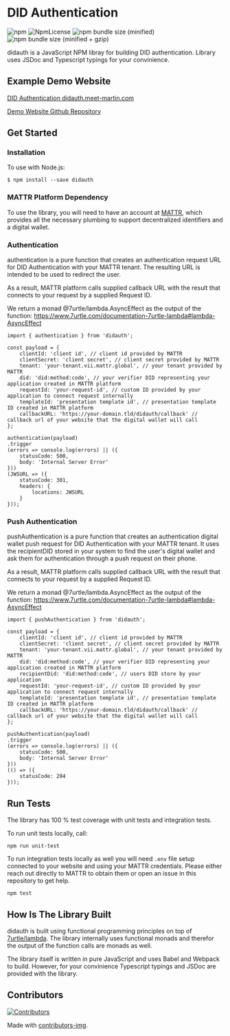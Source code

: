 # DID Authentication

![npm](https://img.shields.io/npm/v/didauth.svg)
![NpmLicense](https://img.shields.io/npm/l/didauth.svg)
![npm bundle size (minified)](https://img.shields.io/bundlephobia/min/didauth.svg)
![npm bundle size (minified + gzip)](https://img.shields.io/bundlephobia/minzip/didauth.svg)

didauth is a JavaScript NPM libray for building DID authentication. Library uses JSDoc and Typescript typings for your convinience.

## Example Demo Website

[DID Authentication didauth.meet-martin.com](https://didauth.meet-martin.com/)

[Demo Website Github Repository](https://github.com/MeetMartin/did-authentication)

## Get Started

### Installation
To use with Node.js:

```
$ npm install --save didauth
```

### MATTR Platform Dependency
To use the library, you will need to have an account at [MATTR](https://mattr.global/), which provides
all the necessary plumbing to support decentralized identifiers and a digital wallet.

### Authentication

authentication is a pure function that creates an authentication request URL for DID Authentication with your MATTR tenant. The resulting URL
is intended to be used to redirect the user.

As a result, MATTR platform calls supplied callback URL with the result that connects to your request by a supplied Request ID.

We return a monad @7urtle/lambda.AsyncEffect as the output of the function: https://www.7urtle.com/documentation-7urtle-lambda#lambda-AsyncEffect

```
import { authentication } from 'didauth';

const payload = {
    clientId: 'client id', // client id provided by MATTR
    clientSecret: 'client secret', // client secret provided by MATTR
    tenant: 'your-tenant.vii.mattr.global', // your tenant provided by MATTR
    did: 'did:method:code', // your verifier DID representing your application created in MATTR platform
    requestId: 'your-request-id', // custom ID provided by your application to connect request internally
    templateId: 'presentation template id', // presentation template ID created in MATTR platform
    callbackURL: 'https://your-domain.tld/didauth/callback' // callback url of your website that the digital wallet will call
};

authentication(payload)
.trigger
(errors => console.log(errors) || ({
    statusCode: 500,
    body: 'Internal Server Error'
}))
(JWSURL => ({
    statusCode: 301,
    headers: {
        locations: JWSURL
    }
}));
```

### Push Authentication

pushAuthentication is a pure function that creates an authentication digital wallet push request for DID Authentication with your MATTR tenant. It uses the recipientDID stored in your system to find the user's digital wallet and ask them for authentication through a push request on their phone.

As a result, MATTR platform calls supplied callback URL with the result that connects to your request by a supplied Request ID.

We return a monad @7urtle/lambda.AsyncEffect as the output of the function: https://www.7urtle.com/documentation-7urtle-lambda#lambda-AsyncEffect

```
import { pushAuthentication } from 'didauth';

const payload = {
    clientId: 'client id', // client id provided by MATTR
    clientSecret: 'client secret', // client secret provided by MATTR
    tenant: 'your-tenant.vii.mattr.global', // your tenant provided by MATTR
    did: 'did:method:code', // your verifier DID representing your application created in MATTR platform
    recipientDid: 'did:method:code', // users DID store by your application
    requestId: 'your-request-id', // custom ID provided by your application to connect request internally
    templateId: 'presentation template id', // presentation template ID created in MATTR platform
    callbackURL: 'https://your-domain.tld/didauth/callback' // callback url of your website that the digital wallet will call
};

pushAuthentication(payload)
.trigger
(errors => console.log(errors) || ({
    statusCode: 500,
    body: 'Internal Server Error'
}))
(() => ({
    statusCode: 204
}));
```

## Run Tests
The library has 100 % test coverage with unit tests and integration tests.

To run unit tests locally, call:

```
npm run unit-test
```

To run integration tests locally as well you will need `.env` file setup connected to your website and using
your MATTR credentials. Please either reach out directly to MATTR to obtain them or open an issue in this repository
to get help.

```
npm test
```

## How Is The Library Built

didauth is built using functional programming principles on top of [7urtle/lambda](https://www.7urtle.com/).
The library internally uses functional monads and therefor the output of the function calls are monads as well.

The library itself is written in pure JavaScript and uses Babel and Webpack to build. However, for your convinience
Typescript typings and JSDoc are provided with the library.

## Contributors

[![Contributors](https://contributors-img.firebaseapp.com/image?repo=MeetMartin/didauth)](https://github.com/MeetMartin/lambda/graphs/contributors)

Made with [contributors-img](https://contributors-img.firebaseapp.com).